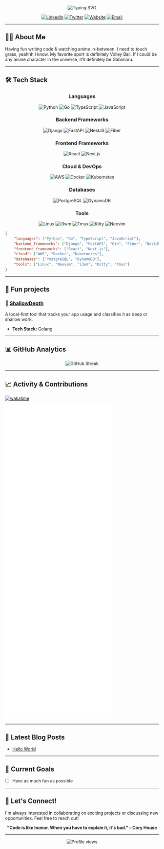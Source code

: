 <div align="center">
  <img src="https://readme-typing-svg.demolab.com?font=Fira+Code&weight=600&size=28&duration=4000&pause=1000&color=BD93F9&center=true&vCenter=true&random=false&width=435&lines=Hi+there%2C+I'm+Gabriel+%F0%9F%91%8B;Full-Stack+Developer+%F0%9F%92%BB;Cloud+Engineer+%E2%98%81%EF%B8%8F;Having+Fun+%F0%9F%9A%80" alt="Typing SVG" />
</div>

<div align="center">
  
  [![LinkedIn](https://img.shields.io/badge/LinkedIn-0077B5?style=for-the-badge&logo=linkedin&logoColor=white)](https://www.linkedin.com/in/gabrielrockson/)
  [![Twitter](https://img.shields.io/badge/Twitter-1DA1F2?style=for-the-badge&logo=twitter&logoColor=white)](https://twitter.com/gabrielrockson_)
  [![Website](https://img.shields.io/badge/Website-FF7139?style=for-the-badge&logo=firefox&logoColor=white)](https://www.gabrielrockson.com)
  [![Email](https://img.shields.io/badge/Email-D14836?style=for-the-badge&logo=gmail&logoColor=white)](mailto:contact@gabrielrockson.com)

</div>

---

## 👨‍💻 About Me

Having fun writing code & watching anime in-between. I need to touch grass, yeahhh I know. My favorite sport is definitely Volley Ball. If I could be any anime character in the universe, it'll definitely be Gabimaru.

---

## 🛠️ Tech Stack

<div align="center">

### Languages
![Python](https://img.shields.io/badge/Python-3776AB?style=for-the-badge&logo=python&logoColor=white)
![Go](https://img.shields.io/badge/Go-00ADD8?style=for-the-badge&logo=go&logoColor=white)
![TypeScript](https://img.shields.io/badge/TypeScript-007ACC?style=for-the-badge&logo=typescript&logoColor=white)
![JavaScript](https://img.shields.io/badge/JavaScript-F7DF1E?style=for-the-badge&logo=javascript&logoColor=black)

### Backend Frameworks
![Django](https://img.shields.io/badge/Django-092E20?style=for-the-badge&logo=django&logoColor=white)
![FastAPI](https://img.shields.io/badge/FastAPI-005571?style=for-the-badge&logo=fastapi)
![NestJS](https://img.shields.io/badge/nestjs-E0234E?style=for-the-badge&logo=nestjs&logoColor=white)
![Fiber](https://img.shields.io/badge/Fiber-00ADD8?style=for-the-badge&logo=go&logoColor=white)

### Frontend Frameworks
![React](https://img.shields.io/badge/React-20232A?style=for-the-badge&logo=react&logoColor=61DAFB)
![Next.js](https://img.shields.io/badge/Next-black?style=for-the-badge&logo=next.js&logoColor=white)

### Cloud & DevOps
![AWS](https://img.shields.io/badge/Amazon_AWS-232F3E?style=for-the-badge&logo=amazon-aws&logoColor=white)
![Docker](https://img.shields.io/badge/docker-%230db7ed.svg?style=for-the-badge&logo=docker&logoColor=white)
![Kubernetes](https://img.shields.io/badge/kubernetes-%23326ce5.svg?style=for-the-badge&logo=kubernetes&logoColor=white)

### Databases
![PostgreSQL](https://img.shields.io/badge/PostgreSQL-316192?style=for-the-badge&logo=postgresql&logoColor=white)
![DynamoDB](https://img.shields.io/badge/Amazon%20DynamoDB-4053D6?style=for-the-badge&logo=Amazon%20DynamoDB&logoColor=white)

### Tools
![Linux](https://img.shields.io/badge/Linux-FCC624?style=for-the-badge&logo=linux&logoColor=black)
![i3wm](https://img.shields.io/badge/i3wm-1e88e5?style=for-the-badge&logo=i3&logoColor=white)
![Tmux](https://img.shields.io/badge/tmux-1BB91F?style=for-the-badge&logo=tmux&logoColor=white)
![Kitty](https://img.shields.io/badge/Kitty-000000?style=for-the-badge&logo=gnome-terminal&logoColor=white)
![Neovim](https://img.shields.io/badge/NeoVim-%2357A143.svg?&style=for-the-badge&logo=neovim&logoColor=white)

</div>

```json
{
    "languages": ["Python", "Go", "TypeScript", "JavaScript"],
    "backend_frameworks": ["Django", "FastAPI", "Gin", "Fiber", "NestJS"],
    "frontend_frameworks": ["React", "Next.js"],
    "cloud": ["AWS", "Docker", "Kubernetes"],
    "databases": ["PostgreSQL", "DynamoDB"],
    "tools": ["Linux", "Neovim", "i3wm", "Kitty", "Tmux"]
}
```

---

## 🚀 Fun projects

### 🌟 [ShallowDepth](https://github.com/Gabriel-Rockson/shallowdepth)
A local-first tool that tracks your app usage and classifies it as deep or shallow work.
- **Tech Stack:** Golang

---

## 📊 GitHub Analytics

<div align="center">

  ![GitHub Streak](https://streak-stats.demolab.com/?user=Gabriel-Rockson&theme=dracula&hide_border=true&background=0D1117)

</div>

---

## 📈 Activity & Contributions

[![wakatime](https://wakatime.com/badge/user/b7bf4d25-9b24-4610-a436-b47f6fc047d1.svg)](https://wakatime.com/@b7bf4d25-9b24-4610-a436-b47f6fc047d1)

<picture>
  <img src="/github-metrics.svg" alt="Core Metrics">
</picture>

---

## 📝 Latest Blog Posts

<!-- BLOG-POST-LIST:START -->
- [Hello World](https://www.gabrielrockson.com/blog/hello-world)
<!-- BLOG-POST-LIST:END -->

---

## 🎯 Current Goals

- [ ] Have as much fun as possible

---

## 🤝 Let's Connect!

I'm always interested in collaborating on exciting projects or discussing new opportunities. Feel free to reach out!

<div align="center">
  
  **"Code is like humor. When you have to explain it, it's bad." – Cory House**
  
</div>

---

<div align="center">
  <img src="https://komarev.com/ghpvc/?username=Gabriel-Rockson&color=blueviolet&style=flat-square&label=Profile+Views" alt="Profile views" />
</div>
